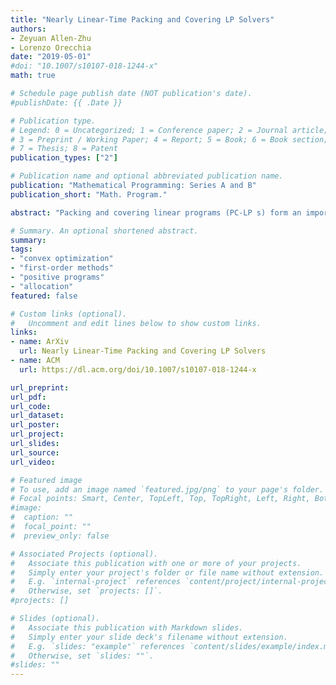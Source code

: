 ```yaml
---
title: "Nearly Linear-Time Packing and Covering LP Solvers" 
authors: 
- Zeyuan Allen-Zhu
- Lorenzo Orecchia
date: "2019-05-01"
#doi: "10.1007/s10107-018-1244-x"
math: true

# Schedule page publish date (NOT publication's date).
#publishDate: {{ .Date }}

# Publication type.
# Legend: 0 = Uncategorized; 1 = Conference paper; 2 = Journal article;
# 3 = Preprint / Working Paper; 4 = Report; 5 = Book; 6 = Book section;
# 7 = Thesis; 8 = Patent
publication_types: ["2"]

# Publication name and optional abbreviated publication name.
publication: "Mathematical Programming: Series A and B"
publication_short: "Math. Program."

abstract: "Packing and covering linear programs (PC-LP s) form an important class of linear programs (LPs) across computer science, operations research, and optimization. Luby and Nisan (STOC 1993) constructed an iterative algorithm for approximately solving PC-LP s in nearly linear time, where the time complexity scales nearly linearly in $N$, the number of nonzero entries of the matrix, and polynomially in $\\varepsilon $, the (multiplicative) approximation error. Unfortunately, existing nearly linear-time algorithms for solving PC-LP s require time at least proportional to $\\varepsilon ^{-2}$. In this paper, we break this longstanding barrier by designing a packing solver that runs in time $\\widetilde{O}(N \\varepsilon ^{-1})$ and covering LP solver that runs in time $\\widetilde{O}(N \\varepsilon ^{-1.5})$. Our packing solver can be extended to run in time $\\widetilde{O}(N \\varepsilon ^{-1})$O for a class of well-behaved covering programs. In a follow-up work, Wang et al. (ICALP 2016) showed that all covering LPs can be converted into well-behaved ones by a reduction that blows up the problem size only logarithmically."

# Summary. An optional shortened abstract.
summary: 
tags:
- "convex optimization"
- "first-order methods"
- "positive programs"
- "allocation"
featured: false

# Custom links (optional).
#   Uncomment and edit lines below to show custom links.
links:
- name: ArXiv
  url: Nearly Linear-Time Packing and Covering LP Solvers
- name: ACM
  url: https://dl.acm.org/doi/10.1007/s10107-018-1244-x

url_preprint: 
url_pdf: 
url_code:
url_dataset:
url_poster:
url_project:
url_slides:
url_source:
url_video:

# Featured image
# To use, add an image named `featured.jpg/png` to your page's folder. 
# Focal points: Smart, Center, TopLeft, Top, TopRight, Left, Right, BottomLeft, Bottom, BottomRight.
#image:
#  caption: ""
#  focal_point: ""
#  preview_only: false

# Associated Projects (optional).
#   Associate this publication with one or more of your projects.
#   Simply enter your project's folder or file name without extension.
#   E.g. `internal-project` references `content/project/internal-project/index.md`.
#   Otherwise, set `projects: []`.
#projects: []

# Slides (optional).
#   Associate this publication with Markdown slides.
#   Simply enter your slide deck's filename without extension.
#   E.g. `slides: "example"` references `content/slides/example/index.md`.
#   Otherwise, set `slides: ""`.
#slides: ""
---
```

